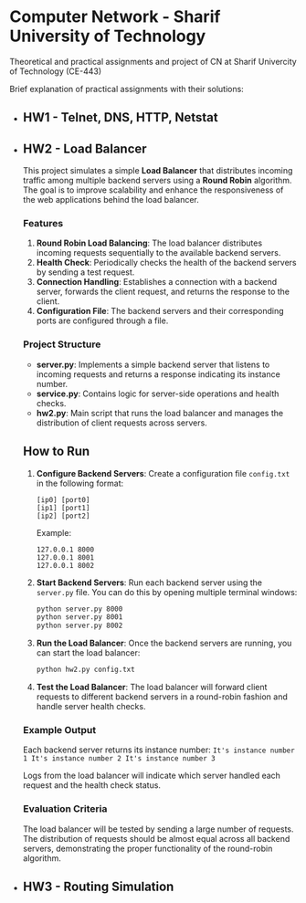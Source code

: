 # Computer Network - Sharif University of Technology

Theoretical and practical assignments and project of CN at Sharif Univercity of Technology (CE-443)<br _>

Brief explanation of practical assignments with their solutions:

* ## HW1 - Telnet, DNS, HTTP, Netstat

* ## HW2 - Load Balancer

    This project simulates a simple **Load Balancer** that distributes incoming traffic among multiple backend servers using a **Round Robin** algorithm. The goal is to improve scalability and enhance the responsiveness of the web applications behind the load balancer.

    ### Features
    1. **Round Robin Load Balancing**: The load balancer distributes incoming requests sequentially to the available backend servers.
    2. **Health Check**: Periodically checks the health of the backend servers by sending a test request.
    3. **Connection Handling**: Establishes a connection with a backend server, forwards the client request, and returns the response to the client.
    4. **Configuration File**: The backend servers and their corresponding ports are configured through a file.

    ### Project Structure

    - **server.py**: Implements a simple backend server that listens to incoming requests and returns a response indicating its instance number.
    - **service.py**: Contains logic for server-side operations and health checks.
    - **hw2.py**: Main script that runs the load balancer and manages the distribution of client requests across servers.

    ## How to Run

    1. **Configure Backend Servers**: Create a configuration file `config.txt` in the following format:
        ```
        [ip0] [port0]
        [ip1] [port1]
        [ip2] [port2]
        ```
        Example:
        ```
        127.0.0.1 8000
        127.0.0.1 8001
        127.0.0.1 8002
        ```

    2. **Start Backend Servers**: Run each backend server using the `server.py` file. You can do this by opening multiple terminal windows:
        ```bash
        python server.py 8000
        python server.py 8001
        python server.py 8002
        ```

    3. **Run the Load Balancer**: Once the backend servers are running, you can start the load balancer:
        ```bash
        python hw2.py config.txt
        ```

    4. **Test the Load Balancer**: The load balancer will forward client requests to different backend servers in a round-robin fashion and handle server health checks.

    ### Example Output

    Each backend server returns its instance number:
        ```
        It's instance number 1
        It's instance number 2
        It's instance number 3
        ```

    Logs from the load balancer will indicate which server handled each request and the health check status.

    ### Evaluation Criteria

    The load balancer will be tested by sending a large number of requests. The distribution of requests should be almost equal across all backend servers, demonstrating the proper functionality of the round-robin algorithm.

* ## HW3 - Routing Simulation

